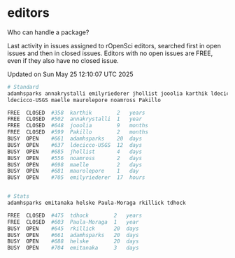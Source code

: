 # editors

Who can handle a package?

Last activity in issues assigned to rOpenSci editors, searched first in open
issues and then in closed issues. Editors with no open issues are FREE, even if
they also have no closed issue.


Updated on Sun May 25 12:10:07 UTC 2025

```bash
# Standard
adamhsparks annakrystalli emilyriederer jhollist jooolia karthik ldecicco
ldecicco-USGS maelle maurolepore noamross Pakillo

FREE  CLOSED  #358  karthik        2   years
FREE  CLOSED  #502  annakrystalli  1   year
FREE  CLOSED  #648  jooolia        9   months
FREE  CLOSED  #599  Pakillo        2   months
BUSY  OPEN    #661  adamhsparks    20  days
BUSY  OPEN    #637  ldecicco-USGS  12  days
BUSY  OPEN    #685  jhollist       4   days
BUSY  OPEN    #556  noamross       2   days
BUSY  OPEN    #698  maelle         2   days
BUSY  OPEN    #681  maurolepore    1   day
BUSY  OPEN    #705  emilyriederer  17  hours


# Stats
adamhsparks emitanaka helske Paula-Moraga rkillick tdhock

FREE  CLOSED  #475  tdhock        2   years
FREE  CLOSED  #603  Paula-Moraga  1   year
BUSY  OPEN    #645  rkillick      20  days
BUSY  OPEN    #661  adamhsparks   20  days
BUSY  OPEN    #688  helske        20  days
BUSY  OPEN    #704  emitanaka     3   days
```

